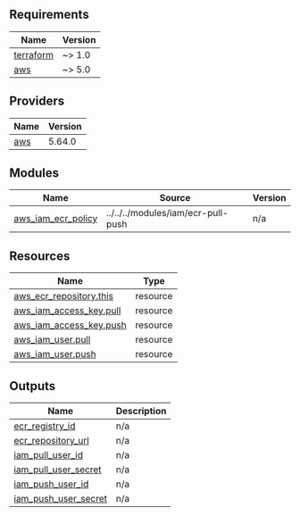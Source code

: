 <!-- BEGIN_TF_DOCS -->
## Requirements

| Name | Version |
|------|---------|
| <a name="requirement_terraform"></a> [terraform](#requirement\_terraform) | ~> 1.0 |
| <a name="requirement_aws"></a> [aws](#requirement\_aws) | ~> 5.0 |

## Providers

| Name | Version |
|------|---------|
| <a name="provider_aws"></a> [aws](#provider\_aws) | 5.64.0 |

## Modules

| Name | Source | Version |
|------|--------|---------|
| <a name="module_aws_iam_ecr_policy"></a> [aws\_iam\_ecr\_policy](#module\_aws\_iam\_ecr\_policy) | ../../../modules/iam/ecr-pull-push | n/a |

## Resources

| Name | Type |
|------|------|
| [aws_ecr_repository.this](https://registry.terraform.io/providers/hashicorp/aws/latest/docs/resources/ecr_repository) | resource |
| [aws_iam_access_key.pull](https://registry.terraform.io/providers/hashicorp/aws/latest/docs/resources/iam_access_key) | resource |
| [aws_iam_access_key.push](https://registry.terraform.io/providers/hashicorp/aws/latest/docs/resources/iam_access_key) | resource |
| [aws_iam_user.pull](https://registry.terraform.io/providers/hashicorp/aws/latest/docs/resources/iam_user) | resource |
| [aws_iam_user.push](https://registry.terraform.io/providers/hashicorp/aws/latest/docs/resources/iam_user) | resource |

## Outputs

| Name | Description |
|------|-------------|
| <a name="output_ecr_registry_id"></a> [ecr\_registry\_id](#output\_ecr\_registry\_id) | n/a |
| <a name="output_ecr_repository_url"></a> [ecr\_repository\_url](#output\_ecr\_repository\_url) | n/a |
| <a name="output_iam_pull_user_id"></a> [iam\_pull\_user\_id](#output\_iam\_pull\_user\_id) | n/a |
| <a name="output_iam_pull_user_secret"></a> [iam\_pull\_user\_secret](#output\_iam\_pull\_user\_secret) | n/a |
| <a name="output_iam_push_user_id"></a> [iam\_push\_user\_id](#output\_iam\_push\_user\_id) | n/a |
| <a name="output_iam_push_user_secret"></a> [iam\_push\_user\_secret](#output\_iam\_push\_user\_secret) | n/a |
<!-- END_TF_DOCS -->